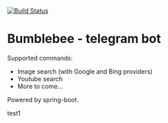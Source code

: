 [![Build Status](https://drone.io/github.com/denzelby/telegram-bot-bumblebee/status.png)](https://drone.io/github.com/denzelby/telegram-bot-bumblebee/latest)

# Bumblebee - telegram bot

Supported commands:
 * Image search (with Google and Bing providers)
 * Youtube search
 * More to come...

Powered by spring-boot.

test1
